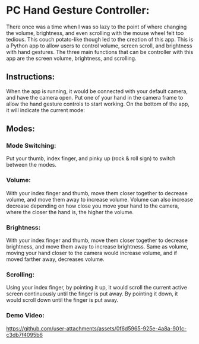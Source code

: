# PC Hand Gesture Controller:
There once was a time when I was so lazy to the point of where changing the volume, brightness, and even scrolling with the mouse wheel felt too tedious. This couch potato-like though led to the creation of this app.
This is a Python app to allow users to control volume, screen scroll, and brightness with hand gestures.
The three main functions that can be controller with this app are the screen volume, brightness, and scrolling.

## Instructions:
When the app is running, it would be connected with your default camera, and have the camera open. 
Put one of your hand in the camera frame to allow the hand gesture controls to start working. 
On the bottom of the app, it will indicate the current mode:

## Modes:

### Mode Switching:
Put your thumb, index finger, and pinky up (rock & roll sign) to switch between the modes. 

### Volume:
With your index finger and thumb, move them closer together to decrease volume, and move them away to increase volume. Volume can also increase decrease depending on how close you move your hand to the camera, where the closer the hand is, the higher the volume. 

### Brightness:
With your index finger and thumb, move them closer together to decrease brightness, and move them away to increase brightness. Same as volume, moving your hand closer to the camera would increase volume, and if moved farther away, decreases volume.

### Scrolling:
Using your index finger, by pointing it up, it would scroll the current active screen continuously until the finger is put away. By pointing it down, it would scroll down until the finger is put away.

### Demo Video:
https://github.com/user-attachments/assets/0f6d5965-925e-4a8a-901c-c3db7f4095b6

